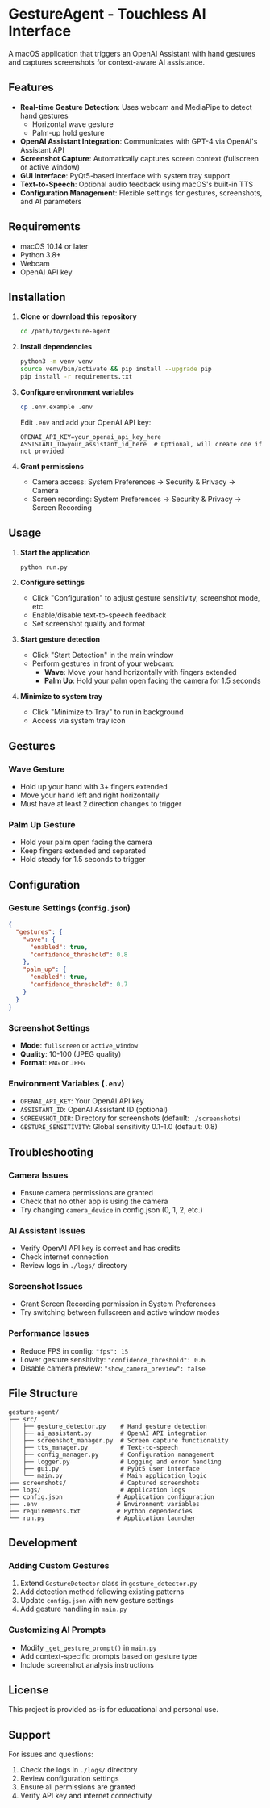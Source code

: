 # GestureAgent - Touchless AI Interface

A macOS application that triggers an OpenAI Assistant with hand gestures and captures screenshots for context-aware AI assistance.

## Features

- **Real-time Gesture Detection**: Uses webcam and MediaPipe to detect hand gestures
  - Horizontal wave gesture
  - Palm-up hold gesture
- **OpenAI Assistant Integration**: Communicates with GPT-4 via OpenAI's Assistant API
- **Screenshot Capture**: Automatically captures screen context (fullscreen or active window)
- **GUI Interface**: PyQt5-based interface with system tray support
- **Text-to-Speech**: Optional audio feedback using macOS's built-in TTS
- **Configuration Management**: Flexible settings for gestures, screenshots, and AI parameters

## Requirements

- macOS 10.14 or later
- Python 3.8+
- Webcam
- OpenAI API key

## Installation

1. **Clone or download this repository**
   ```bash
   cd /path/to/gesture-agent
   ```

2. **Install dependencies**
   ```bash
   python3 -m venv venv
   source venv/bin/activate && pip install --upgrade pip
   pip install -r requirements.txt

   ```

3. **Configure environment variables**
   ```bash
   cp .env.example .env
   ```
   
   Edit `.env` and add your OpenAI API key:
   ```
   OPENAI_API_KEY=your_openai_api_key_here
   ASSISTANT_ID=your_assistant_id_here  # Optional, will create one if not provided
   ```

4. **Grant permissions**
   - Camera access: System Preferences → Security & Privacy → Camera
   - Screen recording: System Preferences → Security & Privacy → Screen Recording

## Usage

1. **Start the application**
   ```bash
   python run.py
   ```

2. **Configure settings**
   - Click "Configuration" to adjust gesture sensitivity, screenshot mode, etc.
   - Enable/disable text-to-speech feedback
   - Set screenshot quality and format

3. **Start gesture detection**
   - Click "Start Detection" in the main window
   - Perform gestures in front of your webcam:
     - **Wave**: Move your hand horizontally with fingers extended
     - **Palm Up**: Hold your palm open facing the camera for 1.5 seconds

4. **Minimize to system tray**
   - Click "Minimize to Tray" to run in background
   - Access via system tray icon

## Gestures

### Wave Gesture
- Hold up your hand with 3+ fingers extended
- Move your hand left and right horizontally
- Must have at least 2 direction changes to trigger

### Palm Up Gesture  
- Hold your palm open facing the camera
- Keep fingers extended and separated
- Hold steady for 1.5 seconds to trigger

## Configuration

### Gesture Settings (`config.json`)
```json
{
  "gestures": {
    "wave": {
      "enabled": true,
      "confidence_threshold": 0.8
    },
    "palm_up": {
      "enabled": true, 
      "confidence_threshold": 0.7
    }
  }
}
```

### Screenshot Settings
- **Mode**: `fullscreen` or `active_window`
- **Quality**: 10-100 (JPEG quality)
- **Format**: `PNG` or `JPEG`

### Environment Variables (`.env`)
- `OPENAI_API_KEY`: Your OpenAI API key
- `ASSISTANT_ID`: OpenAI Assistant ID (optional)
- `SCREENSHOT_DIR`: Directory for screenshots (default: `./screenshots`)
- `GESTURE_SENSITIVITY`: Global sensitivity 0.1-1.0 (default: 0.8)

## Troubleshooting

### Camera Issues
- Ensure camera permissions are granted
- Check that no other app is using the camera
- Try changing `camera_device` in config.json (0, 1, 2, etc.)

### AI Assistant Issues  
- Verify OpenAI API key is correct and has credits
- Check internet connection
- Review logs in `./logs/` directory

### Screenshot Issues
- Grant Screen Recording permission in System Preferences
- Try switching between fullscreen and active window modes

### Performance Issues
- Reduce FPS in config: `"fps": 15`
- Lower gesture sensitivity: `"confidence_threshold": 0.6`
- Disable camera preview: `"show_camera_preview": false`

## File Structure

```
gesture-agent/
├── src/
│   ├── gesture_detector.py    # Hand gesture detection
│   ├── ai_assistant.py        # OpenAI API integration  
│   ├── screenshot_manager.py  # Screen capture functionality
│   ├── tts_manager.py         # Text-to-speech
│   ├── config_manager.py      # Configuration management
│   ├── logger.py              # Logging and error handling
│   ├── gui.py                 # PyQt5 user interface
│   └── main.py                # Main application logic
├── screenshots/               # Captured screenshots
├── logs/                      # Application logs
├── config.json               # Application configuration
├── .env                      # Environment variables
├── requirements.txt          # Python dependencies
└── run.py                    # Application launcher
```

## Development

### Adding Custom Gestures
1. Extend `GestureDetector` class in `gesture_detector.py`
2. Add detection method following existing patterns
3. Update `config.json` with new gesture settings
4. Add gesture handling in `main.py`

### Customizing AI Prompts
- Modify `_get_gesture_prompt()` in `main.py`
- Add context-specific prompts based on gesture type
- Include screenshot analysis instructions

## License

This project is provided as-is for educational and personal use.

## Support

For issues and questions:
1. Check the logs in `./logs/` directory
2. Review configuration settings
3. Ensure all permissions are granted
4. Verify API key and internet connectivity